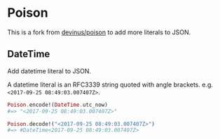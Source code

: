 # Poison

This is a fork from [devinus/poison](https://github.com/devinus/poison) to add more literals to JSON.

## DateTime

Add datetime literal to JSON.

A datetime literal is an RFC3339 string quoted with angle brackets.
e.g. `<2017-09-25 08:49:03.007407Z>`.

```elixir
Poison.encode!(DateTime.utc_now)
#=> "<2017-09-25 08:49:03.007407Z>"

Poison.decode!("<2017-09-25 08:49:03.007407Z>")
#=> #DateTime<2017-09-25 08:49:03.007407Z>
```
